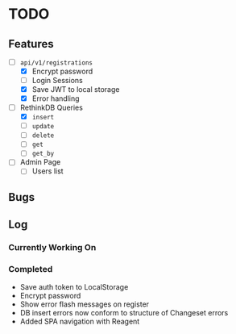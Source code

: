 # TODO

## Features

- [ ] `api/v1/registrations`
  - [x] Encrypt password
  - [ ] Login Sessions
  - [x] Save JWT to local storage
  - [x] Error handling
- [ ] RethinkDB Queries
  - [x] `insert`
  - [ ] `update`
  - [ ] `delete`
  - [ ] `get`
  - [ ] `get_by`
- [ ] Admin Page
  - [ ] Users list

## Bugs


## Log

### Currently Working On
 
 
 
### Completed
 - Save auth token to LocalStorage
 - Encrypt password
 - Show error flash messages on register
 - DB insert errors now conform to structure of Changeset errors
 - Added SPA navigation with Reagent
